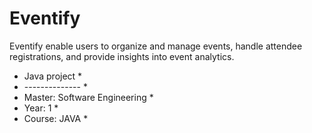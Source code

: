 # Eventify
Eventify enable users to organize and manage events, handle attendee registrations, and provide insights into event analytics. 


* Java project *
* -------------- *
* Master: Software Engineering *
* Year: 1 *
* Course: JAVA *
